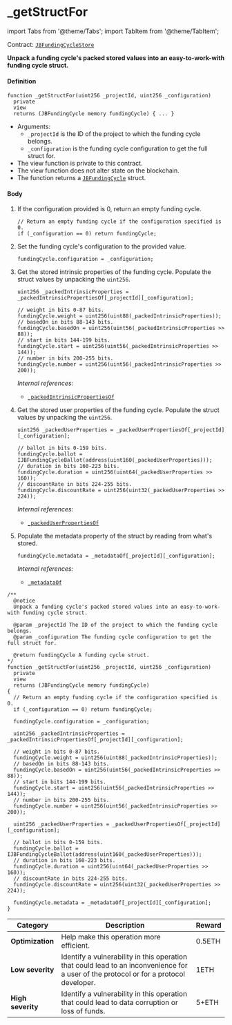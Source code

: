 # _getStructFor

import Tabs from '@theme/Tabs';
import TabItem from '@theme/TabItem';

Contract: [`JBFundingCycleStore`](/dev/deprecated/v2/contracts/jbfundingcyclestore/README.md)​

<Tabs>
<TabItem value="Step by step" label="Step by step">

**Unpack a funding cycle's packed stored values into an easy-to-work-with funding cycle struct.**

#### Definition

```
function _getStructFor(uint256 _projectId, uint256 _configuration)
  private
  view
  returns (JBFundingCycle memory fundingCycle) { ... }
```

* Arguments:
  * `_projectId` is the ID of the project to which the funding cycle belongs.
  * `_configuration` is the funding cycle configuration to get the full struct for.
* The view function is private to this contract.
* The view function does not alter state on the blockchain.
* The function returns a [`JBFundingCycle`](/dev/deprecated/v2/data-structures/jbfundingcycle.md) struct.

#### Body

1.  If the configuration provided is 0, return an empty funding cycle.

    ```
    // Return an empty funding cycle if the configuration specified is 0.
    if (_configuration == 0) return fundingCycle;
    ```
2.  Set the funding cycle's configuration to the provided value.

    ```
    fundingCycle.configuration = _configuration;
    ```
3.  Get the stored intrinsic properties of the funding cycle. Populate the struct values by unpacking the `uint256`.

    ```
    uint256 _packedIntrinsicProperties = _packedIntrinsicPropertiesOf[_projectId][_configuration];

    // weight in bits 0-87 bits.
    fundingCycle.weight = uint256(uint88(_packedIntrinsicProperties));
    // basedOn in bits 88-143 bits.
    fundingCycle.basedOn = uint256(uint56(_packedIntrinsicProperties >> 88));
    // start in bits 144-199 bits.
    fundingCycle.start = uint256(uint56(_packedIntrinsicProperties >> 144));
    // number in bits 200-255 bits.
    fundingCycle.number = uint256(uint56(_packedIntrinsicProperties >> 200));
    ```

    _Internal references:_

    * [`_packedIntrinsicPropertiesOf`](/dev/deprecated/v2/contracts/jbfundingcyclestore/properties/-_packedintrinsicpropertiesof.md)
4.  Get the stored user properties of the funding cycle. Populate the struct values by unpacking the `uint256`.

    ```
    uint256 _packedUserProperties = _packedUserPropertiesOf[_projectId][_configuration];

    // ballot in bits 0-159 bits.
    fundingCycle.ballot = IJBFundingCycleBallot(address(uint160(_packedUserProperties)));
    // duration in bits 160-223 bits.
    fundingCycle.duration = uint256(uint64(_packedUserProperties >> 160));
    // discountRate in bits 224-255 bits.
    fundingCycle.discountRate = uint256(uint32(_packedUserProperties >> 224));
    ```

    _Internal references:_

    * [`_packedUserPropertiesOf`](/dev/deprecated/v2/contracts/jbfundingcyclestore/properties/-_packeduserpropertiesof.md)
5.  Populate the metadata property of the struct by reading from what's stored.

    ```
    fundingCycle.metadata = _metadataOf[_projectId][_configuration];
    ```

    _Internal references:_

    * [`_metadataOf`](/dev/deprecated/v2/contracts/jbfundingcyclestore/properties/-_metadataof.md)

</TabItem>

<TabItem value="Code" label="Code">

```
/**
  @notice
  Unpack a funding cycle's packed stored values into an easy-to-work-with funding cycle struct.

  @param _projectId The ID of the project to which the funding cycle belongs.
  @param _configuration The funding cycle configuration to get the full struct for.

  @return fundingCycle A funding cycle struct.
*/
function _getStructFor(uint256 _projectId, uint256 _configuration)
  private
  view
  returns (JBFundingCycle memory fundingCycle)
{
  // Return an empty funding cycle if the configuration specified is 0.
  if (_configuration == 0) return fundingCycle;

  fundingCycle.configuration = _configuration;

  uint256 _packedIntrinsicProperties = _packedIntrinsicPropertiesOf[_projectId][_configuration];

  // weight in bits 0-87 bits.
  fundingCycle.weight = uint256(uint88(_packedIntrinsicProperties));
  // basedOn in bits 88-143 bits.
  fundingCycle.basedOn = uint256(uint56(_packedIntrinsicProperties >> 88));
  // start in bits 144-199 bits.
  fundingCycle.start = uint256(uint56(_packedIntrinsicProperties >> 144));
  // number in bits 200-255 bits.
  fundingCycle.number = uint256(uint56(_packedIntrinsicProperties >> 200));

  uint256 _packedUserProperties = _packedUserPropertiesOf[_projectId][_configuration];

  // ballot in bits 0-159 bits.
  fundingCycle.ballot = IJBFundingCycleBallot(address(uint160(_packedUserProperties)));
  // duration in bits 160-223 bits.
  fundingCycle.duration = uint256(uint64(_packedUserProperties >> 160));
  // discountRate in bits 224-255 bits.
  fundingCycle.discountRate = uint256(uint32(_packedUserProperties >> 224));

  fundingCycle.metadata = _metadataOf[_projectId][_configuration];
}
```

</TabItem>

<TabItem value="Bug bounty" label="Bug bounty">

| Category          | Description                                                                                                                            | Reward |
| ----------------- | -------------------------------------------------------------------------------------------------------------------------------------- | ------ |
| **Optimization**  | Help make this operation more efficient.                                                                                               | 0.5ETH |
| **Low severity**  | Identify a vulnerability in this operation that could lead to an inconvenience for a user of the protocol or for a protocol developer. | 1ETH   |
| **High severity** | Identify a vulnerability in this operation that could lead to data corruption or loss of funds.                                        | 5+ETH  |

</TabItem>
</Tabs>
